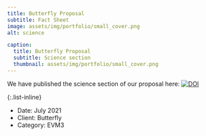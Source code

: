 ```yaml
---
title: Butterfly Proposal
subtitle: Fact Sheet
image: assets/img/portfolio/small_cover.png
alt: science

caption:
  title: Butterfly Proposal
  subtitle: Science section
  thumbnail: assets/img/portfolio/small_cover.png
---
```

We have published the science section of our proposal here: [![DOI](https://zenodo.org/badge/DOI/10.5281/zenodo.5120586.svg)](https://doi.org/10.5281/zenodo.5120586)

{:.list-inline}
- Date: July 2021
- Client: Butterfly
- Category: EVM3

